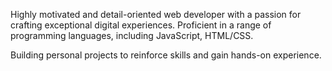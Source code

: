 
Highly motivated and detail-oriented web developer with a passion for crafting exceptional digital experiences. Proficient in a range of programming languages, including JavaScript, HTML/CSS.<br>

Building personal projects to reinforce skills and gain hands-on experience.

<!---
Kamran-Ahmad-ops/Kamran-Ahmad-ops is a ✨ special ✨ repository because its `README.md` (this file) appears on your GitHub profile.
You can click the Preview link to take a look at your changes.
--->

